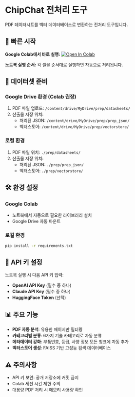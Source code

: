 # ChipChat 전처리 도구

PDF 데이터시트를 벡터 데이터베이스로 변환하는 전처리 도구입니다.

## 🚀 빠른 시작

**Google Colab에서 바로 실행:** [![Open In Colab](https://colab.research.google.com/assets/colab-badge.svg)](https://colab.research.google.com/github/doyoung42/chipchat_demo/blob/main/prep/prep_main.ipynb)

**노트북 실행 순서:** 각 셀을 순서대로 실행하면 자동으로 처리됩니다.

## 📁 데이터셋 준비

### Google Drive 환경 (Colab 권장)
1. PDF 파일 업로드: `/content/drive/MyDrive/prep/datasheets/`
2. 산출물 저장 위치: 
   - 처리된 JSON: `/content/drive/MyDrive/prep/prep_json/`
   - 벡터스토어: `/content/drive/MyDrive/prep/vectorstore/`

### 로컬 환경
1. PDF 파일 위치: `./prep/datasheets/`
2. 산출물 저장 위치:
   - 처리된 JSON: `./prep/prep_json/`
   - 벡터스토어: `./prep/vectorstore/`

## 🛠️ 환경 설정

### Google Colab
- 노트북에서 자동으로 필요한 라이브러리 설치
- Google Drive 자동 마운트

### 로컬 환경
```bash
pip install -r requirements.txt
```

## 🔧 API 키 설정

노트북 실행 시 다음 API 키 입력:
- **OpenAI API Key** (필수 중 하나)
- **Claude API Key** (필수 중 하나) 
- **HuggingFace Token** (선택)

## 📊 주요 기능

- **PDF 자동 분석**: 유용한 페이지만 필터링
- **카테고리별 분류**: 6가지 기술 카테고리로 자동 분류
- **메타데이터 강화**: 부품번호, 등급, 사양 정보 모든 청크에 자동 추가
- **벡터스토어 생성**: FAISS 기반 고성능 검색 데이터베이스

## ⚠️ 주의사항

- API 키 보안: 공개 저장소에 커밋 금지
- Colab 세션 시간 제한 주의
- 대용량 PDF 처리 시 메모리 사용량 확인
